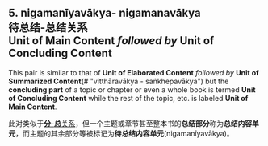## 5. nigamanīyavākya- nigamanavākya<br>**待总结**-**总结**关系<br>**Unit of Main Content** *followed by* **Unit of Concluding Content**

This pair is similar to that of **Unit of Elaborated Content** *followed by* **Unit of Summarized Content**(# "vitthāravākya - saṅkhepavākya") but the **concluding part** of a topic or chapter or even a whole book is termed **Unit of Concluding Content** while the rest of the topic, etc. is labeled **Unit of Main Content**.

此对类似于[**分**-**总**关系](2_UEC.md "vitthāravākya- saṅkhepavākya")，但一个主题或章节甚至整本书的**总结部分**称为**总结内容单元**，而主题的其余部分等被标记为**待总结内容单元**(nigamanīyavākya)。